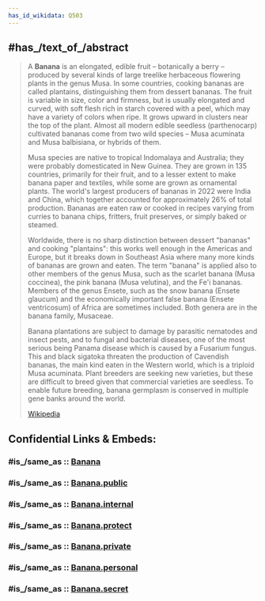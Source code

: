 ```yaml
---
has_id_wikidata: Q503
---
```



## #has_/text_of_/abstract 

> A **Banana** is an elongated, edible fruit – botanically a berry – produced by several kinds of large treelike herbaceous flowering plants in the genus Musa. In some countries, cooking bananas are called plantains, distinguishing them from dessert bananas. The fruit is variable in size, color and firmness, but is usually elongated and curved, with soft flesh rich in starch covered with a peel, which may have a variety of colors when ripe. It grows upward in clusters near the top of the plant. Almost all modern edible seedless (parthenocarp) cultivated bananas come from two wild species – Musa acuminata and Musa balbisiana, or hybrids of them.
>
> Musa species are native to tropical Indomalaya and Australia; they were probably domesticated in New Guinea. They are grown in 135 countries, primarily for their fruit, and to a lesser extent to make banana paper and textiles, while some are grown as ornamental plants. The world's largest producers of bananas in 2022 were India and China, which together accounted for approximately 26% of total production. Bananas are eaten raw or cooked in recipes varying from curries to banana chips, fritters, fruit preserves, or simply baked or steamed.
>
> Worldwide, there is no sharp distinction between dessert "bananas" and cooking "plantains": this works well enough in the Americas and Europe, but it breaks down in Southeast Asia where many more kinds of bananas are grown and eaten. The term "banana" is applied also to other members of the genus Musa, such as the scarlet banana (Musa coccinea), the pink banana (Musa velutina), and the Fe'i bananas. Members of the genus Ensete, such as the snow banana (Ensete glaucum) and the economically important false banana (Ensete ventricosum) of Africa are sometimes included. Both genera are in the banana family, Musaceae.
>
> Banana plantations are subject to damage by parasitic nematodes and insect pests, and to fungal and bacterial diseases, one of the most serious being Panama disease which is caused by a Fusarium fungus. This and black sigatoka threaten the production of Cavendish bananas, the main kind eaten in the Western world, which is a triploid Musa acuminata. Plant breeders are seeking new varieties, but these are difficult to breed given that commercial varieties are seedless. To enable future breeding, banana germplasm is conserved in multiple gene banks around the world.
>
> [Wikipedia](https://en.wikipedia.org/wiki/Banana)


## Confidential Links & Embeds: 

### #is_/same_as :: [Banana](/_Standards/bio/bio~Domain/Eukaryotes/Plants/Botany/Fruit/Banana.md) 

### #is_/same_as :: [Banana.public](/_public/bio/bio~Domain/Eukaryotes/Plants/Botany/Fruit/Banana.public.md) 

### #is_/same_as :: [Banana.internal](/_internal/bio/bio~Domain/Eukaryotes/Plants/Botany/Fruit/Banana.internal.md) 

### #is_/same_as :: [Banana.protect](/_protect/bio/bio~Domain/Eukaryotes/Plants/Botany/Fruit/Banana.protect.md) 

### #is_/same_as :: [Banana.private](/_private/bio/bio~Domain/Eukaryotes/Plants/Botany/Fruit/Banana.private.md) 

### #is_/same_as :: [Banana.personal](/_personal/bio/bio~Domain/Eukaryotes/Plants/Botany/Fruit/Banana.personal.md) 

### #is_/same_as :: [Banana.secret](/_secret/bio/bio~Domain/Eukaryotes/Plants/Botany/Fruit/Banana.secret.md)


